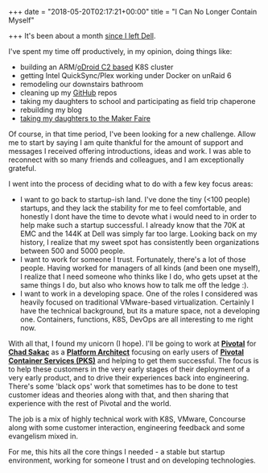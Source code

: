 +++
date = "2018-05-20T02:17:21+00:00"
title = "I Can No Longer Contain Myself"

+++
It's been about a month [since I left Dell](https://blog.cowger.us/post/goodbye-always-makes-my-throat-hurt/).

I've spent my time off productively, in my opinion, doing things like:

* building an ARM/[oDroid C2 based](http://www.hardkernel.com/main/products/prdt_info.php?g_code=G145457216438) K8S cluster
* getting Intel QuickSync/Plex working under Docker on unRaid 6
* remodeling our downstairs bathroom
* cleaning up my [GitHub](https://github.com/mcowger?tab=repositories) repos
* taking my daughters to school and participating as field trip chaperone
* rebuilding my blog
* [taking my daughters to the Maker Faire](https://makerfaire.com/bay-area/)

Of course, in that time period, I've been looking for a new challenge.  Allow me to start by saying I am quite thankful for the amount of support and messages I received offering introductions, ideas and work.   I was able to reconnect with so many friends and colleagues, and I am exceptionally grateful.

I went into the process of deciding what to do with a few key focus areas:

* I want to go back to startup-ish land.   I've done the tiny (<100 people) startups, and they lack the stability for me to feel comfortable, and honestly I dont have the time to devote what i would need to in order to help make such a startup successful.  I already know that the 70K at EMC and the 144K at Dell was simply far too large.   Looking back on my history, I realize that my sweet spot has consistently been organizations between 500 and 5000 people.
* I want to work for someone I trust.   Fortunately, there's a lot of those people.   Having worked for managers of all kinds (and been one myself), I realize that I need someone who thinks like I do, who gets upset at the same things I do, but also who knows how to talk me off the ledge :).
* I want to work in a developing space.  One of the roles I considered was heavily focused on traditional VMware-based virtualization.  Certainly I have the technical background, but its a mature space, not a developing one.   Containers, functions, K8S, DevOps are all interesting to me right now.

With all that, I found my unicorn (I hope).  I'll be going to work at [**Pivotal**](https://pivotal.io/) for [**Chad Sakac**](http://virtualgeek.io/) as a [**Platform Architect**](https://builttoadapt.io/a-day-in-the-life-of-a-pivotal-platform-architect-e7f823aae1bd?gi=d190199d189c) focusing on early users of [**Pivotal Container Services (PKS)**](https://pivotal.io/platform/pivotal-container-service) and helping to get them successful.  The focus is to help these customers in the very early stages of their deployment of a very early product, and to drive their experiences back into engineering.  There's some 'black ops' work that sometimes has to be done to test customer ideas and theories along with that, and then sharing that experience with the rest of Pivotal and the world.

The job is a mix of highly technical work with K8S, VMware, Concourse along with some customer interaction, engineering feedback and some evangelism mixed in.

For me, this hits all the core things I needed - a stable but startup environment, working for someone I trust and on developing technologies.